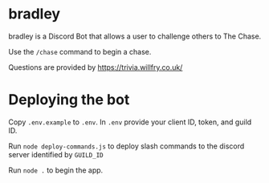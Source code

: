 # bradley

bradley is a Discord Bot that allows a user to challenge others to The Chase.

Use the `/chase` command to begin a chase.

Questions are provided by https://trivia.willfry.co.uk/

# Deploying the bot

Copy `.env.example` to `.env`. In `.env` provide your client ID, token, and guild ID.

Run `node deploy-commands.js` to deploy slash commands to the discord server identified by `GUILD_ID`

Run `node .` to begin the app.
